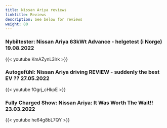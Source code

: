 ```yaml
---
title: Nissan Ariya reviews
linktitle: Reviews
description: See below for reviews
weight: 80
---
```

### Nybiltester: Nissan Ariya 63kWt Advance - helgetest (i Norge) 19.08.2022

{{< youtube KmAZynL3lrk >}}
### Autogefühl: Nissan Ariya driving REVIEW - suddenly the best EV ?? 27.05.2022

{{< youtube fOgrj_cHkpE >}}
### Fully Charged Show: Nissan Ariya: It Was Worth The Wait!! 23.03.2022

{{< youtube he64g8bL7QY >}}
